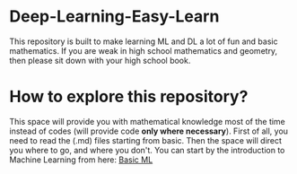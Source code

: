 # Deep-Learning-Easy-Learn
This repository is built to make learning ML and DL a lot of fun and basic mathematics. If you are weak in high school mathematics and geometry, then please sit down with your high school book. 
# How to explore this repository?
This space will provide you with mathematical knowledge most of the time instead of codes (will provide code **only where necessary**). First of all, you need to read the (.md) files starting from basic. Then the space will direct you where to go, and where you don't.
You can start by the introduction to Machine Learning from here: [Basic ML](https://github.com/Nasim-Ahmed71/Deep-Learning-Easy-Learn/blob/main/Introduction%20to%20ML/1.Basic%20ML/Basic_ML.md)
